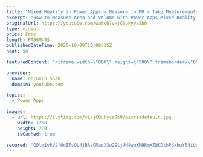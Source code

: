 ```yaml
---
title: "Mixed Reality in Power Apps – Measure in MR – Take Measurements of Distance, Area and Volume in MR"
excerpt: "How to Measure Area and Volume with Power Apps Mixed Reality?  This video answers you how we can measure Area, Volume, and distance with the Mixed reality component – “View in MR”. During this video, we will use the “Measure in MR” component to measure Distance, Area, and Volume in Mixed Reality. “Measure"
originalUrl: https://youtube.com/watch?v=jC8ukyvaSb0
type: video
price: Free
length: PT36M48S
publishedDateTime: 2020-10-09T10:08:15Z
heat: 50

featuredContent: "<iframe width=\"800\" height=\"500\" frameborder=\"0\" src=\"https://www.youtube.com/embed/jC8ukyvaSb0\" allow=\"accelerometer; autoplay; encrypted-media; gyroscope; picture-in-picture\" allowfullscreen></iframe>"

provider:
  name: Dhruvin Shah
  domain: youtube.com

topics:
  - Power Apps

images:
  - url: https://i.ytimg.com/vi/jC8ukyvaSb0/maxresdefault.jpg
    width: 1280
    height: 720
    isCached: true

secured: "ODlw1vRV2f0dITsOL4jBAsCMacX3w29ljUN4wuXMHRmXZNKDthPdxhwY64iUuCoN9IuTro+ymQrawaNz7rBj/Pb5pT3+gMTnpefe7k3pt7UgE4gCaROxMAQftN2WbqOovaorX0fx2esTxAiIMKJV2WRS08Su2hI6E1TAmXmdyEhFYgXDiNK5QrMizoGpbuCdzF9AIk4onIDwAwWHiwM1HPTmkRJ0DPxldMKUkexkfub2Y4PrB3GewmAcYUQ7/laZ1Je8cJfUkgzd1h1L0HYtYHvqUqkoSZ5neQ1v5JPX4T1BuFtbfvQfUwgKuyUsOLLpak4WI0t3/nrzzFiiLjSTrKadds8KZu2abZTNvfZxRir4Gb6lJukGD636dJgWXVd8Jw9U1iKgt/V0drTZx289whampX0pMn3eI93Gd1vo7YQ=;0UBiciNcp9tIiYgx5nJv5w=="
---
```


